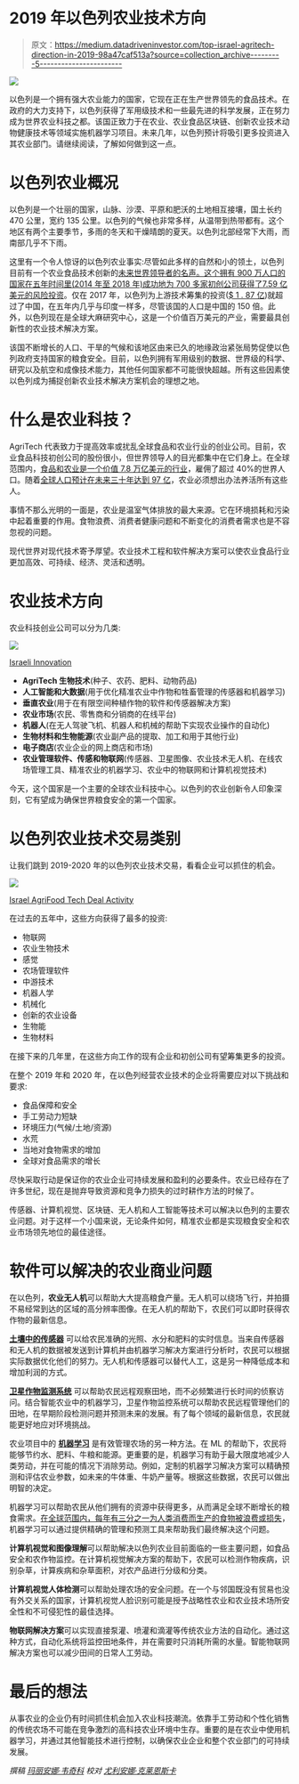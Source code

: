 # 2019 年以色列农业技术方向

> 原文：<https://medium.datadriveninvestor.com/top-israel-agritech-direction-in-2019-98a47caf513a?source=collection_archive---------5----------------------->

![](img/c4e1cd25a8e46ad21d3d737c9a5282d5.png)

以色列是一个拥有强大农业能力的国家，它现在正在生产世界领先的食品技术。在政府的大力支持下，以色列获得了军用级技术和一些最先进的科学发展，正在努力成为世界农业科技之都。该国正致力于在农业、农业食品区块链、创新农业技术动物健康技术等领域实施机器学习项目。未来几年，以色列预计将吸引更多投资进入其农业部门。请继续阅读，了解如何做到这一点。

# 以色列农业概况

以色列是一个壮丽的国家，山脉、沙漠、平原和肥沃的土地相互接壤，国土长约 470 公里，宽约 135 公里。以色列的气候也非常多样，从温带到热带都有。这个地区有两个主要季节，多雨的冬天和干燥晴朗的夏天。以色列北部经常下大雨，而南部几乎不下雨。

这里有一个令人惊讶的以色列农业事实:尽管如此多样的自然和小的领土，以色列目前有一个农业食品技术创新的[未来世界领导者的名声。这个拥有 900 万人口的国家在五年时间里(2014 年至 2018 年)成功地为 700 多家初创公司获得了](https://agfundernews.com/new-report-israel-agrifood-tech-startups-raise-759m-in-five-years.html)[7.59 亿美元的风险投资](https://agfundernews.com/new-report-israel-agrifood-tech-startups-raise-759m-in-five-years.html)。仅在 2017 年，以色列为上游技术筹集的投资([$ 1 . 87 亿](https://agfundernews.com/new-report-israel-agrifood-tech-startups-raise-759m-in-five-years.html))就超过了中国，在五年内几乎与印度一样多，尽管该国的人口是中国的 150 倍。此外，以色列现在是全球大麻研究中心，这是一个价值百万美元的产业，需要最具创新性的农业技术解决方案。

该国不断增长的人口、干旱的气候和该地区由来已久的地缘政治紧张局势促使以色列政府支持国家的粮食安全。目前，以色列拥有军用级别的数据、世界级的科学、研究以及航空和成像技术能力，其他任何国家都不可能很快超越。所有这些因素使以色列成为捕捉创新农业技术解决方案机会的理想之地。

# 什么是农业科技？

AgriTech 代表致力于提高效率或扰乱全球食品和农业行业的创业公司。目前，农业食品科技初创公司的股份很小，但世界领导人的目光都集中在它们身上。在全球范围内，[食品和农业是一个价值 7.8 万亿美元的行业](https://agfundernews.com/what-is-agrifood-tech.html)，雇佣了超过 40%的世界人口。随着[全球人口预计在未来三十年达到 97 亿](https://www.businessinsider.sg/the-worlds-population-is-expected-to-hit-9-7-billion-in-30-years-soar-to-11-billion-by-2100/)，农业必须想出办法养活所有这些人。

事情不那么光明的一面是，农业是温室气体排放的最大来源。它在环境损耗和污染中起着重要的作用。食物浪费、消费者健康问题和不断变化的消费者需求也是不容忽视的问题。

现代世界对现代技术寄予厚望。农业技术工程和软件解决方案可以使农业食品行业更加高效、可持续、经济、灵活和透明。

# 农业技术方向

农业科技创业公司可以分为几类:

![](img/983408b5b6a985e752e0c7176d3cf905.png)

[Israeli Innovation](https://agfundernews.com/israels-agritech-market-map-400-startups-putting-the-tech-in-agritech.html)

*   **AgriTech 生物技术**(种子、农药、肥料、动物药品)
*   **人工智能和大数据**(用于优化精准农业中作物和牲畜管理的传感器和机器学习)
*   **垂直农业**(用于在有限空间种植作物的软件和传感器解决方案)
*   **农业市场**(农民、零售商和分销商的在线平台)
*   **机器人**(在无人驾驶飞机、机器人和机械的帮助下实现农业操作的自动化)
*   **生物材料和生物能源**(农业副产品的提取、加工和用于其他行业)
*   **电子商店**(农业企业的网上商店和市场)
*   **农业管理软件、传感和物联网**(传感器、卫星图像、农业技术无人机、在线农场管理工具、精准农业的机器学习、农业中的物联网和计算机视觉技术)

今天，这个国家是一个主要的全球农业科技中心。以色列的农业创新令人印象深刻，它有望成为确保世界粮食安全的第一个国家。

# 以色列农业技术交易类别

让我们跳到 2019-2020 年的以色列农业技术交易，看看企业可以抓住的机会。

![](img/c26735bf77ec9bf6ca59fbb53ae49332.png)

[Israel AgriFood Tech Deal Activity](https://agfunder.com/research/israel-agrifood-tech-investing-report-2014-2018/)

在过去的五年中，这些方向获得了最多的投资:

*   物联网
*   农业生物技术
*   感觉
*   农场管理软件
*   中游技术
*   机器人学
*   机械化
*   创新的农业设备
*   生物能
*   生物材料

在接下来的几年里，在这些方向工作的现有企业和初创公司有望筹集更多的投资。

在整个 2019 年和 2020 年，在以色列经营农业技术的企业将需要应对以下挑战和要求:

*   食品保障和安全
*   手工劳动力短缺
*   环境压力(气候/土地/资源)
*   水荒
*   当地对食物需求的增加
*   全球对食品需求的增长

尽快采取行动是保证你的农业企业可持续发展和盈利的必要条件。农业已经存在了许多世纪，现在是抛弃导致资源和竞争力损失的过时耕作方法的时候了。

传感器、计算机视觉、区块链、无人机和人工智能等技术可以解决以色列的主要农业问题。对于这样一个小国来说，无论条件如何，精准农业都是实现粮食安全和农业市场领先地位的最佳途径。

# 软件可以解决的农业商业问题

在以色列，**农业无人机**可以帮助大大提高粮食产量。无人机可以绕场飞行，并拍摄不易经常到达的区域的高分辨率图像。在无人机的帮助下，农民们可以即时获得农作物的最新信息。

[**土壤中的传感器**](https://www.quantumobile.com/case-studies/predicting-oil-felds-using-solids-dna/) 可以给农民准确的光照、水分和肥料的实时信息。当来自传感器和无人机的数据被发送到计算机并由机器学习解决方案进行分析时，农民可以根据实际数据优化他们的努力。无人机和传感器可以替代人工，这是另一种降低成本和增加利润的方式。

[**卫星作物监测系统**](https://www.quantumobile.com/case-studies/precision-farming-ai-solution/) 可以帮助农民远程观察田地，而不必频繁进行长时间的侦察访问。结合智能农业中的机器学习，卫星作物监控系统可以帮助农民远程管理他们的田地，在早期阶段检测问题并预测未来的发展。有了每个领域的最新信息，农民就能更好地应对环境挑战。

农业项目中的 [**机器学习**](https://www.quantumobile.com/case-studies/smart-livestock-farming-solution/) 是有效管理农场的另一种方法。在 ML 的帮助下，农民将能够节约水、肥料、牛粮和能源。更重要的是，机器学习有助于最大限度地减少人类劳动，并在可能的情况下消除劳动。例如，定制的机器学习解决方案可以精确预测和评估农业参数，如未来的牛体重、牛奶产量等。根据这些数据，农民可以做出明智的决定。

机器学习可以帮助农民从他们拥有的资源中获得更多，从而满足全球不断增长的粮食需求。[在全球范围内，每年有三分之一为人类消费而生产的食物被浪费或损失](https://www.israel21c.org/the-top-12-ways-israel-feeds-the-world/)，机器学习可以通过提供精确的管理和预测工具来帮助我们最终解决这个问题。

**计算机视觉和图像理解**可以帮助解决以色列农业目前面临的一些主要问题，如食品安全和农作物监控。在计算机视觉解决方案的帮助下，农民可以检测作物疾病，识别杂草，计算疾病和杂草面积，对农产品进行分级和分类。

**计算机视觉人体检测**可以帮助处理农场的安全问题。在一个与邻国既没有贸易也没有外交关系的国家，计算机视觉人脸识别可能是授予战略性农业和农业技术场所安全性和不可侵犯性的最佳选择。

**物联网解决方案**可以实现直接泵灌、喷灌和滴灌等传统农业方法的自动化。通过这种方式，自动化系统将监控田地条件，并在需要时只消耗所需的水量。智能物联网解决方案也可以减少田间的日常人工劳动。

# 最后的想法

从事农业的企业仍有时间抓住机会加入农业科技潮流。依靠手工劳动和个性化销售的传统农场不可能在竞争激烈的高科技农业环境中生存。重要的是在农业中使用机器学习，并通过其他智能技术进行控制，以确保农业企业和整个农业部门的可持续发展。

*撰稿* [*玛丽安娜·韦奇科*](https://ua.linkedin.com/in/mariana-vechirko-a94063b1) *校对* [*尤利安娜·克莱恩斯卡*](https://www.linkedin.com/in/uliana-krainska)